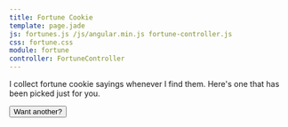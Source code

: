 ```yaml
---
title: Fortune Cookie
template: page.jade
js: fortunes.js /js/angular.min.js fortune-controller.js
css: fortune.css
module: fortune
controller: FortuneController
---
```


I collect fortune cookie sayings whenever I find them.  Here's one that has been picked just for you.

<div class="center fortune_cookie"><span ng-bind="current" contenteditable="true"></span></div>

<button type="button" ng-click="another()">Want another?</button>
